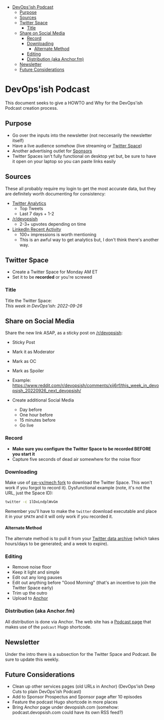 - [DevOps'ish Podcast](#devopsish-podcast)
  - [Purpose](#purpose)
  - [Sources](#sources)
  - [Twitter Space](#twitter-space)
    - [Title](#title)
  - [Share on Social Media](#share-on-social-media)
    - [Record](#record)
    - [Downloading](#downloading)
      - [Alternate Method](#alternate-method)
    - [Editing](#editing)
    - [Distribution (aka Anchor.fm)](#distribution-aka-anchorfm)
  - [Newsletter](#newsletter)
  - [Future Considerations](#future-considerations)

# DevOps'ish Podcast

This document seeks to give a HOWTO and Why for the DevOps'ish Podcast creation process.

## Purpose

- Go over the inputs into the newsletter (not neccesarily the newsletter itself)
- Have a live audience somehow (live streaming or [Twitter Space](https://help.twitter.com/en/using-twitter/spaces))
- Another advertising outlet for [Sponsors](https://devopsish.com/sponsor)
- Twitter Spaces isn't fully functional on desktop yet but, be sure to have it open on your laptop so you can paste links easily

## Sources

These all probably require my login to get the most accurate data, but they are definitely worth documenting for consistency:

- [Twitter Analytics](https://analytics.twitter.com/user/chrisshort/tweets)
  - Top Tweets
  - Last 7 days + 1-2
- [/r/devopsish](https://www.reddit.com/r/devopsish/top/?t=week)
  - 2-3+ upvotes depending on time
- [LinkedIn Recent Activity](https://www.linkedin.com/in/thechrisshort/recent-activity/)
  - 100+ impressions is worth mentioning
  - This is an awful way to get analytics but, I don't think there's another way.


## Twitter Space

- Create a Twitter Space for Monday AM ET
- Set it to be **recorded** or you're screwed

### Title

Title the Twitter Space:  
*This week in DevOps'ish: 2022-09-26*

## Share on Social Media

Share the new link ASAP, as a sticky post on [/r/devopsish](https://www.reddit.com/r/devopsish/): 

- Sticky Post
- Mark it as Moderator
- Mark as OC
- Mark as Spoiler
- Example: <https://www.reddit.com/r/devopsish/comments/xij6rf/this_week_in_devopsish_20220926_next_devopsish/>

- Create additional Social Media
  - Day before
  - One hour before
  - 15 minutes before
  - Go live

### Record

- **Make sure you configure the Twitter Space to be recorded BEFORE you start it**
- Capture five seconds of dead air somewhere for the noise floor

### Downloading

Make use of [sw-yx/mech fork](https://github.com/chris-short/mech) to download the Twitter Space. This won't work if you forgot to record it). Dysfunctional example (note, it's not the URL, just the Space ID):

``` bash
twitter -c 1lDxLndplWvGm
```

Remember you'll have to make the `twitter` download executable and place it in your `$PATH` and it will only work if you recorded it.

#### Alternate Method

The alternate method is to pull it from your [Twitter data archive](https://twitter.com/settings/download_your_data) (which takes hours/days to be generated; and a week to expire).

### Editing

- Remove noise floor
- Keep it light and simple
- Edit out any long pauses
- Edit out anything before "Good Morning" (that's an incentive to join the Twitter Space early)
- Trim up the outro
- Upload to [Anchor](https://anchor.fm/devopsish)

### Distribution (aka Anchor.fm)

All distribution is done via Anchor. The web site has a [Podcast page](https://devopsish.com/podcast) that makes use of the `podcast` Hugo shortcode.

## Newsletter

Under the intro there is a subsection for the Twitter Space and Podcast. Be sure to update this weekly.

## Future Considerations

- Clean up other services pages (old URLs in Anchor) (DevOps'ish Deep Cuts to plain DevOps'ish Podcast)
- Add to Sponsor Prospectus and Sponsor page after 10 episodes
- Feature the podcast Hugo shortcode in more places
- Bring Anchor page under devopsish.com (somehow: podcast.devopsish.com could have its own RSS feed?)
